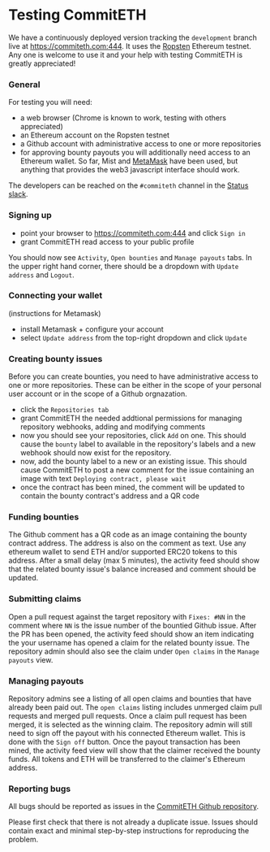 # Testing CommitETH

We have a continuously deployed version tracking the `development` branch live at https://commiteth.com:444. It uses the [Ropsten](https://ropsten.io/) Ethereum testnet. Any one is welcome to use it and your help with testing CommitETH is greatly appreciated!

### General

For testing you will need:
* a web browser (Chrome is known to work, testing with others appreciated)
* an Ethereum account on the Ropsten testnet
* a Github account with administrative access to one or more repositories
* for approving bounty payouts you will additionally need access to an Ethereum wallet. So far, Mist and [MetaMask](https://metamask.io/) have been used, but anything that provides the web3 javascript interface should work.

The developers can be reached on the `#commiteth` channel in the [Status slack](http://slack.status.im/).

### Signing up

* point your browser to https://commiteth.com:444 and click `Sign in`
* grant CommitETH read access to your public profile

You should now see `Activity`, `Open bounties` and `Manage payouts` tabs. In the upper right hand corner, there should be a dropdown with `Update address` and `Logout`.


### Connecting your wallet

(instructions for Metamask)
* install Metamask + configure your account
* select `Update address` from the top-right dropdown and click `Update`


### Creating bounty issues

Before you can create bounties, you need to have administrative access to one or more repositories. These can be either in the scope of your personal user account or in the scope of a Github orgnazation.

* click the `Repositories tab`
* grant CommitETH the needed addtional permissions for managing repository webhooks, adding and modifying comments
* now you should see your repositories, click `Add` on one. This should cause the `bounty` label to available in the repository's labels and a new webhook should now exist for the repository.
* now, add the bounty label to a new or an existing issue. This should cause CommitETH to post a new comment for the issue containing an image with text `Deploying contract, please wait`
* once the contract has been mined, the comment will be updated to contain the bounty contract's address and a QR code


### Funding bounties

The Github comment has a QR code as an image containing the bounty contract address. The address is also on the comment as text. Use any ethereum wallet to send ETH and/or supported ERC20 tokens to this address. After a small delay (max 5 minutes), the activity feed should show that the related bounty issue's balance increased and comment should be updated.

### Submitting claims

Open a pull request against the target repository with `Fixes: #NN` in the comment where `NN` is the issue number of the bountied Github issue. After the PR has been opened, the activity feed should show an item indicating the your username has opened a claim for the related bounty issue. The repository admin should also see the claim under `Open claims` in the `Manage payouts` view.

### Managing payouts

Repository admins see a listing of all open claims and bounties that have already been paid out. The `open claims` listing includes unmerged claim pull requests and merged pull requests. Once a claim pull request has been merged, it is selected as the winning claim. The repository admin will still need to sign off the payout with his connected Ethereum wallet. This is done with the `Sign off` button. Once the payout transaction has been mined, the activity feed view will show that the claimer received the bounty funds. All tokens and ETH will be transferred to the claimer's Ethereum address.

### Reporting bugs

All bugs should be reported as issues in the [CommitETH Github repository](https://github.com/status-im/commiteth/issues).

Please first check that there is not already a duplicate issue. Issues should contain exact and minimal step-by-step instructions for reproducing the problem.
